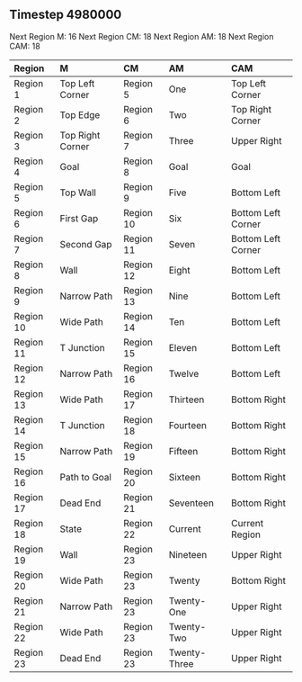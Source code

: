 ## Timestep 4980000

Next Region M: 16
Next Region CM: 18
Next Region AM: 18
Next Region CAM: 18

| Region    | M                | CM        | AM           | CAM                |
|:----------|:-----------------|:----------|:-------------|:-------------------|
| Region 1  | Top Left Corner  | Region 5  | One          | Top Left Corner    |
| Region 2  | Top Edge         | Region 6  | Two          | Top Right Corner   |
| Region 3  | Top Right Corner | Region 7  | Three        | Upper Right        |
| Region 4  | Goal             | Region 8  | Goal         | Goal               |
| Region 5  | Top Wall         | Region 9  | Five         | Bottom Left        |
| Region 6  | First Gap        | Region 10 | Six          | Bottom Left Corner |
| Region 7  | Second Gap       | Region 11 | Seven        | Bottom Left Corner |
| Region 8  | Wall             | Region 12 | Eight        | Bottom Left        |
| Region 9  | Narrow Path      | Region 13 | Nine         | Bottom Left        |
| Region 10 | Wide Path        | Region 14 | Ten          | Bottom Left        |
| Region 11 | T Junction       | Region 15 | Eleven       | Bottom Left        |
| Region 12 | Narrow Path      | Region 16 | Twelve       | Bottom Left        |
| Region 13 | Wide Path        | Region 17 | Thirteen     | Bottom Right       |
| Region 14 | T Junction       | Region 18 | Fourteen     | Bottom Right       |
| Region 15 | Narrow Path      | Region 19 | Fifteen      | Bottom Right       |
| Region 16 | Path to Goal     | Region 20 | Sixteen      | Bottom Right       |
| Region 17 | Dead End         | Region 21 | Seventeen    | Bottom Right       |
| Region 18 | State            | Region 22 | Current      | Current Region     |
| Region 19 | Wall             | Region 23 | Nineteen     | Upper Right        |
| Region 20 | Wide Path        | Region 23 | Twenty       | Bottom Right       |
| Region 21 | Narrow Path      | Region 23 | Twenty-One   | Upper Right        |
| Region 22 | Wide Path        | Region 23 | Twenty-Two   | Upper Right        |
| Region 23 | Dead End         | Region 23 | Twenty-Three | Upper Right        |

